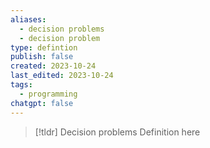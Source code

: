 ```yaml
---
aliases:
  - decision problems
  - decision problem
type: defintion
publish: false
created: 2023-10-24
last_edited: 2023-10-24
tags:
  - programming
chatgpt: false
---
```

>[!tldr] Decision problems
>Definition here

